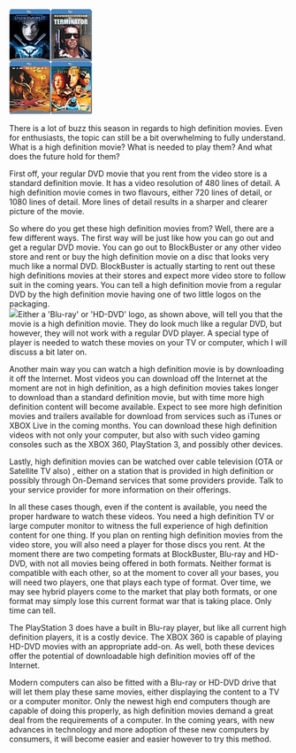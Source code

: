 [![](126163-BluRay_group.jpg)](126163-BluRay_group.jpg)  
  
There is a lot of buzz this season in regards to high definition movies. Even for enthusiasts, the topic can still be a bit overwhelming to fully understand. What is a high definition movie? What is needed to play them? And what does the future hold for them?  
  
  
First off, your regular DVD movie that you rent from the video store is a standard definition movie. It has a video resolution of 480 lines of detail. A high definition movie comes in two flavours, either 720 lines of detail, or 1080 lines of detail. More lines of detail results in a sharper and clearer picture of the movie.  
  
  
So where do you get these high definition movies from? Well, there are a few different ways. The first way will be just like how you can go out and get a regular DVD movie. You can go out to BlockBuster or any other video store and rent or buy the high definition movie on a disc that looks very much like a normal DVD. BlockBuster is actually starting to rent out these high definitions movies at their stores and expect more video store to follow suit in the coming years. You can tell a high definition movie from a regular DVD by the high definition movie having one of two little logos on the packaging.  
[![](http://blogs.pcworld.com/digitalworld/archives/hd-dvd-and-blu-ray-logos.gif)](http://blogs.pcworld.com/digitalworld/archives/hd-dvd-and-blu-ray-logos.gif)Either a 'Blu-ray' or 'HD-DVD' logo, as shown above, will tell you that the movie is a high definition movie. They do look much like a regular DVD, but however, they will not work with a regular DVD player. A special type of player is needed to watch these movies on your TV or computer, which I will discuss a bit later on.

Another main way you can watch a high definition movie is by downloading it off the Internet. Most videos you can download off the Internet at the moment are not in high definition, as a high definition movies takes longer to download than a standard definition movie, but with time more high definition content will become available. Expect to see more high definition movies and trailers available for download from services such as iTunes or XBOX Live in the coming months. You can download these high definition videos with not only your computer, but also with such video gaming consoles such as the XBOX 360, PlayStation 3, and possibly other devices.

Lastly, high definition movies can be watched over cable television (OTA or Satellite TV also) , either on a station that is provided in high definition or possibly through On-Demand services that some providers provide. Talk to your service provider for more information on their offerings.

In all these cases though, even if the content is available, you need the proper hardware to watch these videos. You need a high definition TV or large computer monitor to witness the full experience of high definition content for one thing. If you plan on renting high definition movies from the video store, you will also need a player for those discs you rent. At the moment there are two competing formats at BlockBuster, Blu-ray and HD-DVD, with not all movies being offered in both formats. Neither format is compatible with each other, so at the moment to cover all your bases, you will need two players, one that plays each type of format. Over time, we may see hybrid players come to the market that play both formats, or one format may simply lose this current format war that is taking place. Only time can tell.

The PlayStation 3 does have a built in Blu-ray player, but like all current high definition players, it is a costly device. The XBOX 360 is capable of playing HD-DVD movies with an appropriate add-on. As well, both these devices offer the potential of downloadable high definition movies off of the Internet. 

Modern computers can also be fitted with a Blu-ray or HD-DVD drive that will let them play these same movies, either displaying the content to a TV or a computer monitor. Only the newest high end computers though are capable of doing this properly, as high definition movies demand a great deal from the requirements of a computer. In the coming years, with new advances in technology and more adoption of these new computers by consumers, it will become easier and easier however to try this method.

